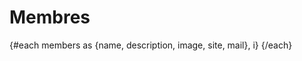 <script>
     import Portrait from "$lib/Portrait.svelte";
     let members = [
          {
               name: "Raphaël Forment",
               description: "BuboBubo",
               image: "https://avatars.githubusercontent.com/u/45191785?s=400&u=3ee9062082ce04b6f08f811e657797fe9528d106&v=4",
               site: "https://raphaelforment.fr",
               mail: ""
          },
          {
               name: "Rémi Georges",
               description: "Ralt144Mi",
               image: "https://avatars.githubusercontent.com/u/75539795?v=4",
               site: "https://remigeorges.fr/",
               mail: "",
          },
          {
               name: "Agathe Herrou",
               description: "th4",
               image : "https://club.tidalcycles.org/user_avatar/club.tidalcycles.org/th4/144/505_2.png",
               site: "https://th4music.net",
               mail: "",
          },

          {
               name: "Raphaël Bastide",
               description: "",
               image: "https://radicalnetworks.org/archives/2018/participants/raphael-bastide/raphaelbastide.jpg",
               site: "https://raphaelbastide.com",
               mail: "",
          },
     ]
</script>

# Membres

<div class="grid grid-cols-2 md:grid-cols-3 grid-rows-3 md:grid-rows-2 gap-4 h-5/6 w-4/5 mx-auto">
     {#each members as {name, description, image, site, mail}, i}
          <Portrait name={name} description={description} image={image} site={site} mail={mail}/>
     {/each}
</div>
